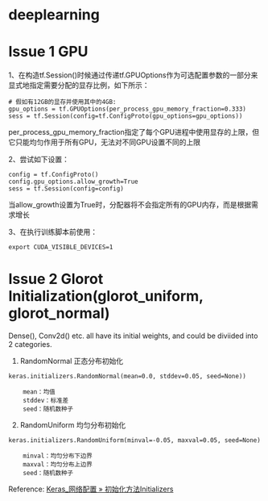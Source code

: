 # deeplearning

# Issue 1 GPU

1、在构造tf.Session()时候通过传递tf.GPUOptions作为可选配置参数的一部分来显式地指定需要分配的显存比例，如下所示：

    # 假如有12GB的显存并使用其中的4GB:
    gpu_options = tf.GPUOptions(per_process_gpu_memory_fraction=0.333)
    sess = tf.Session(config=tf.ConfigProto(gpu_options=gpu_options))


per_process_gpu_memory_fraction指定了每个GPU进程中使用显存的上限，但它只能均匀作用于所有GPU，无法对不同GPU设置不同的上限

2、尝试如下设置：

    config = tf.ConfigProto()
    config.gpu_options.allow_growth=True
    sess = tf.Session(config=config)

当allow_growth设置为True时，分配器将不会指定所有的GPU内存，而是根据需求增长

3、在执行训练脚本前使用：

    export CUDA_VISIBLE_DEVICES=1

# Issue 2 Glorot Initialization(glorot_uniform, glorot_normal)

Dense(), Conv2d() etc. all have its initial weights, and could be diviided into 2 categories.
1. RandomNormal 正态分布初始化

```keras.initializers.RandomNormal(mean=0.0, stddev=0.05, seed=None))```

        mean：均值
        stddev：标准差
        seed：随机数种子
        
2. RandomUniform 均匀分布初始化

```keras.initializers.RandomUniform(minval=-0.05, maxval=0.05, seed=None)```
        
        minval：均匀分布下边界 
        maxval：均匀分布上边界
        seed：随机数种子
        
Reference: [Keras_网络配置 » 初始化方法Initializers](http://keras-cn.readthedocs.io/en/latest/other/initializations/)
